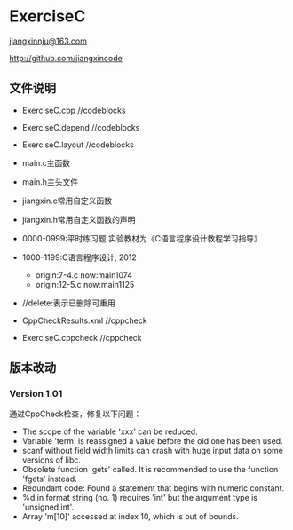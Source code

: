 # ExerciseC

jiangxinnju@163.com

http://github.com/jiangxincode

## 文件说明

* ExerciseC.cbp //codeblocks
* ExerciseC.depend //codeblocks
* ExerciseC.layout //codeblocks

* main.c主函数
* main.h主头文件

* jiangxin.c常用自定义函数
* jiangxin.h常用自定义函数的声明

* 0000-0999:平时练习题 实验教材为《C语言程序设计教程学习指导》
* 1000-1199:C语言程序设计, 2012
	* origin:7-4.c now:main1074
	* origin:12-5.c now:main1125
* //delete:表示已删除可重用

* CppCheckResults.xml //cppcheck
* ExerciseC.cppcheck //cppcheck


## 版本改动

### Version 1.01

通过CppCheck检查，修复以下问题：

* The scope of the variable 'xxx' can be reduced.
* Variable 'term' is reassigned a value before the old one has been used.
* scanf without field width limits can crash with huge input data on some versions of libc.
* Obsolete function 'gets' called. It is recommended to use the function 'fgets' instead.
* Redundant code: Found a statement that begins with numeric constant.
* %d in format string (no. 1) requires 'int' but the argument type is 'unsigned int'.
* Array 'm[10]' accessed at index 10, which is out of bounds.